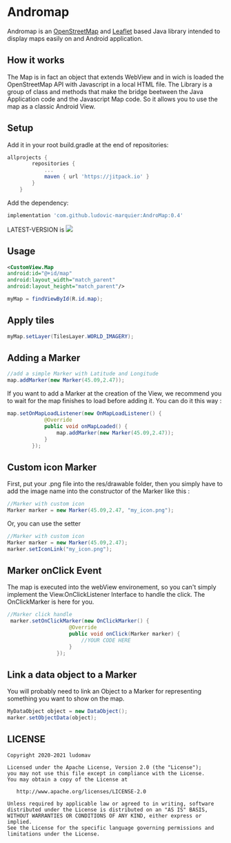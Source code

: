 # Andromap

Andromap is an [OpenStreetMap](https://www.openstreetmap.org) and [Leaflet](https://leafletjs.com/) based Java library intended to display maps easily on and Android application.

## How it works
The Map is in fact an object that extends WebView and in wich is loaded the OpenStreetMap API with Javascript in a local HTML file.
The Library is a group of class and methods that make the bridge beetween the Java Application code and the Javascript Map code. So it allows you to use the map as a classic Android View.

## Setup

Add it in your root build.gradle at the end of repositories:
```gradle
allprojects {
		repositories {
			...
			maven { url 'https://jitpack.io' }
		}
	}
```
Add the dependency:
```gradle
implementation 'com.github.ludovic-marquier:AndroMap:0.4'
```

LATEST-VERSION is [![](https://jitpack.io/v/tiagohm/MarkdownView.svg)](https://jitpack.io/#tiagohm/MarkdownView)

## Usage

```xml
<CustomView.Map
android:id="@+id/map"
android:layout_width="match_parent"
android:layout_height="match_parent"/>
```
```java
myMap = findViewById(R.id.map);
```

## Apply tiles
```java
myMap.setLayer(TilesLayer.WORLD_IMAGERY);
```

## Adding a Marker
```java
//add a simple Marker with Latitude and Longitude
map.addMarker(new Marker(45.09,2.47));
```
If you want to add a Marker at the creation of the View, we recommend you to wait for the map finishes to load before adding it. You can do it this way :

```java
map.setOnMapLoadListener(new OnMapLoadListener() {
            @Override
            public void onMapLoaded() {
                map.addMarker(new Marker(45.09,2.47));
            }
        });
```

## Custom icon Marker
First, put your .png file into the res/drawable folder, then you simply have to add the image name into the constructor of the Marker like this :

```java
//Marker with custom icon
Marker marker = new Marker(45.09,2.47, "my_icon.png");
```

Or, you can use the setter

```java
//Marker with custom icon
Marker marker = new Marker(45.09,2.47);
marker.setIconLink("my_icon.png");
```

## Marker onClick Event
The map is executed into the webView environement, so you can't simply implement the View.OnClickListener Interface to handle the click. The OnClickMarker is here for you.

```java
//Marker click handle
 marker.setOnClickMarker(new OnClickMarker() {
                    @Override
                    public void onClick(Marker marker) {
                        //YOUR CODE HERE
                    }
                });
```

## Link a data object to a Marker
You will probably need to link an Object to a Marker for representing something you want to show on the map.

```java
MyDataObject object = new DataObject();
marker.setObjectData(object);
```

## LICENSE
```
Copyright 2020-2021 ludomav

Licensed under the Apache License, Version 2.0 (the "License");
you may not use this file except in compliance with the License.
You may obtain a copy of the License at

   http://www.apache.org/licenses/LICENSE-2.0

Unless required by applicable law or agreed to in writing, software
distributed under the License is distributed on an "AS IS" BASIS,
WITHOUT WARRANTIES OR CONDITIONS OF ANY KIND, either express or implied.
See the License for the specific language governing permissions and
limitations under the License.
```
